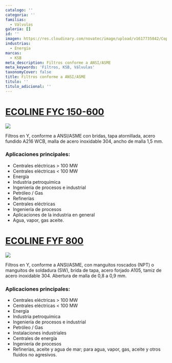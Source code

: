 ```yaml
---
catalogo: ''
categoria: ''
familias:
  - Válvulas
galeria: []
id: ''
imagen: https://res.cloudinary.com/novatec/image/upload/v1617735842/Copia_de_Dise%C3%B1o_sin_t%C3%ADtulo_39_m1ld7d.png
industrias:
  - Energía
marcas:
  - KSB
meta_description: Filtros conforme a ANSI/ASME
meta_keywords: 'Filtros, KSB, Válvulas'
taxonomyCover: false
title: Filtros conforme a ANSI/ASME
titulo: ''
titulo_adicional: ''
---
```





# [**ECOLINE FYC 150-600**](https://products.ksb.com/es-es/productos/valvulas/ecoline-fyc-150-600-31610)

![](https://res.cloudinary.com/novatec/v1596753406/es000665-ecoline-fyc-150-600_p3jmqm.png)

Filtros en Y, conforme a ANSI/ASME con bridas, tapa atornillada, acero fundido A216 WCB, malla de acero inoxidable 304, ancho de malla 1,5 mm.

### **Aplicaciones principales:**

- Centrales eléctricas > 100 MW
- Centrales eléctricas < 100 MW
- Energía
- Industria petroquímica
- Ingeniería de procesos e industrial
- Petróleo / Gas
- Refinerías
- Centrales eléctricas
- Ingeniería de procesos
- Aplicaciones de la industria en general
- Agua, vapor, gas aceite.

# [**ECOLINE FYF 800**](https://products.ksb.com/es-es/productos/valvulas/valvulas-asme-ansi/ecoline-fyf-800-31636)

![](https://res.cloudinary.com/novatec/v1596753528/es000666-ecoline-fyf-800_mrmpqv.png)

Filtros en Y, conforme a ANSI/ASME, con manguitos roscados (NPT) o manguitos de soldadura (SW), brida de tapa, acero forjado A105, tamiz de acero inoxidable 304. Abertura de malla de 0,8 a 0,9 mm.

### **Aplicaciones principales:**

- Centrales eléctricas > 100 MW
- Centrales eléctricas < 100 MW
- Energía
- Industria petroquímica
- Ingeniería de procesos e industrial
- Petróleo / Gas
- Instalaciones industriales
- Centrales de energía
- Ingeniería de procesos
- Refinerías, aceite y agua de mar; para agua, vapor, gas, aceite y otros fluidos no agresivos.

